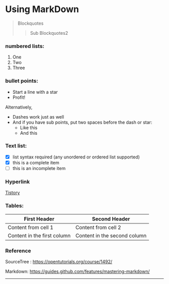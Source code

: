# Using MarkDown
> Blockquotes
>> Sub Blockquotes2

### numbered lists:

1. One
2. Two
3. Three

### bullet points:

* Start a line with a star
* Profit!

Alternatively,

- Dashes work just as well
- And if you have sub points, put two spaces before the dash or star:
  - Like this
  - And this

### Text list:
- [x] list syntax required (any unordered or ordered list supported)
- [x] this is a complete item
- [ ] this is an incomplete item

### Hyperlink 
[Tistory](https://giantdwarf.tistory.com/) 




### Tables: 
First Header | Second Header
------------ | -------------
Content from cell 1 | Content from cell 2
Content in the first column | Content in the second column


### Reference
SourceTree : https://opentutorials.org/course/1492/

Markdown: https://guides.github.com/features/mastering-markdown/



----- 
